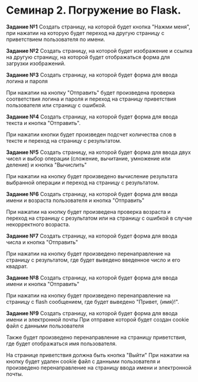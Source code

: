 # **Семинар 2. Погружение во Flask.**

**Задание №1**
Создать страницу, на которой будет кнопка "Нажми меня", при нажатии на которую будет переход на другую страницу с приветствием пользователя по имени.

**Задание №2**
Создать страницу, на которой будет изображение и ссылка на другую страницу, на которой будет отображаться форма для загрузки изображений.

**Задание №3**
Создать страницу, на которой будет форма для ввода логина и пароля

При нажатии на кнопку "Отправить" будет произведена проверка соответствия логина и пароля и переход на страницу приветствия пользователя или страницу с ошибкой.

**Задание №4**
Создать страницу, на которой будет форма для ввода текста и кнопка "Отправить".

При нажатии кнопки будет произведен подсчет количества слов в тексте и переход на страницу с результатом.

**Задание №5**
Создать страницу, на которой будет форма для ввода двух чисел и выбор операции (сложение, вычитание, умножение или деление) и кнопка "Вычислить"

При нажатии на кнопку будет произведено вычисление результата выбранной операции и переход на страницу с результатом.

**Задание №6**
Создать страницу, на которой будет форма для ввода имени и возраста пользователя и кнопка "Отправить"

При нажатии на кнопку будет произведена проверка возраста и переход на страницу с результатом или на страницу с ошибкой в случае некорректного возраста.

**Задание №7**
Создать страницу, на которой будет форма для ввода числа и кнопка "Отправить"

При нажатии на кнопку будет произведено перенаправление на страницу с результатом, где будет выведено введенное число и его квадрат.

**Задание №8**
Создать страницу, на которой будет форма для ввода имени и кнопка "Отправить"

При нажатии на кнопку будет произведено перенаправление на страницу с flash сообщением, где будет выведено "Привет, {имя}!".

**Задание №9**
Создать страницу, на которой будет форма для ввода имени и электронной почты При отправке которой будет создан cookie файл с данными пользователя

Также будет произведено перенаправление на страницу приветствия, где будет отображаться имя пользователя.

На странице приветствия должна быть кнопка "Выйти" При нажатии на кнопку будет удален cookie файл с данными пользователя и произведено перенаправление на страницу ввода имени и электронной почты.